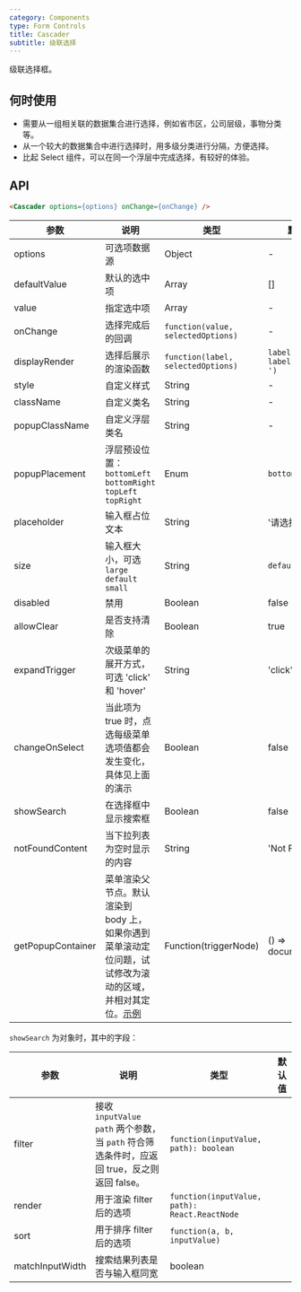 ```yaml
---
category: Components
type: Form Controls
title: Cascader
subtitle: 级联选择
---
```


级联选择框。


## 何时使用

- 需要从一组相关联的数据集合进行选择，例如省市区，公司层级，事物分类等。
- 从一个较大的数据集合中进行选择时，用多级分类进行分隔，方便选择。
- 比起 Select 组件，可以在同一个浮层中完成选择，有较好的体验。

## API

```html
<Cascader options={options} onChange={onChange} />
```

| 参数 | 说明 | 类型 | 默认值 |
|------|------|------|--------|
| options | 可选项数据源 | Object | - |
| defaultValue | 默认的选中项 | Array  |[] |
| value | 指定选中项 | Array  | - |
| onChange | 选择完成后的回调 | `function(value, selectedOptions)` | - |
| displayRender | 选择后展示的渲染函数 | `function(label, selectedOptions)` | `label => label.join(' / ')` |
| style | 自定义样式 | String | - |
| className | 自定义类名 | String | - |
| popupClassName | 自定义浮层类名 | String | - |
| popupPlacement | 浮层预设位置：`bottomLeft` `bottomRight` `topLeft` `topRight` | Enum | `bottomLeft` |
| placeholder | 输入框占位文本 | String | '请选择' |
| size | 输入框大小，可选 `large` `default` `small` | String | `default` |
| disabled | 禁用 | Boolean | false |
| allowClear | 是否支持清除 | Boolean | true |
| expandTrigger | 次级菜单的展开方式，可选 'click' 和 'hover' | String | 'click' |
| changeOnSelect | 当此项为 true 时，点选每级菜单选项值都会发生变化，具体见上面的演示 | Boolean | false |
| showSearch | 在选择框中显示搜索框 | Boolean | false |
| notFoundContent | 当下拉列表为空时显示的内容 | String | 'Not Found' |
| getPopupContainer | 菜单渲染父节点。默认渲染到 body 上，如果你遇到菜单滚动定位问题，试试修改为滚动的区域，并相对其定位。[示例](http://codepen.io/anon/pen/xVBOVQ?editors=001) | Function(triggerNode) | () => document.body |

`showSearch` 为对象时，其中的字段：

| 参数 | 说明 | 类型 | 默认值 |
|------|------|------|--------|
| filter | 接收 `inputValue` `path` 两个参数，当 `path` 符合筛选条件时，应返回 true，反之则返回 false。 | `function(inputValue, path): boolean` | |
| render | 用于渲染 filter 后的选项 | `function(inputValue, path): React.ReactNode` | |
| sort | 用于排序 filter 后的选项 | `function(a, b, inputValue)` | |
| matchInputWidth | 搜索结果列表是否与输入框同宽 | boolean | |

<style>
.ant-cascader-picker {
  width: 220px;
}
</style>

